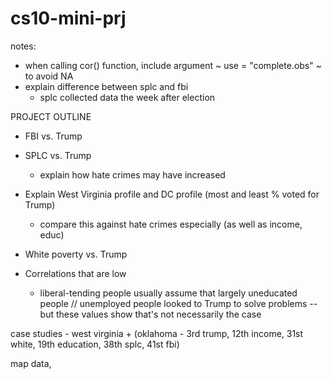 # cs10-mini-prj

notes: 
  - when calling cor() function, include argument ~ use = "complete.obs" ~ to avoid NA
  - explain difference between splc and fbi
      - splc collected data the week after election
      

PROJECT OUTLINE
- FBI vs. Trump 
- SPLC vs. Trump
    - explain how hate crimes may have increased
    
    
- Explain West Virginia profile and DC profile (most and least % voted for Trump)
    - compare this against hate crimes especially (as well as income, educ)
    
    
- White poverty vs. Trump
- Correlations that are low 
    - liberal-tending people usually assume that largely uneducated people // 
      unemployed people looked to Trump to solve problems -- but these values 
      show that's not necessarily the case


case studies - west virginia + (oklahoma - 3rd trump, 12th income, 31st white, 19th education, 38th splc, 41st fbi)


map data, 
